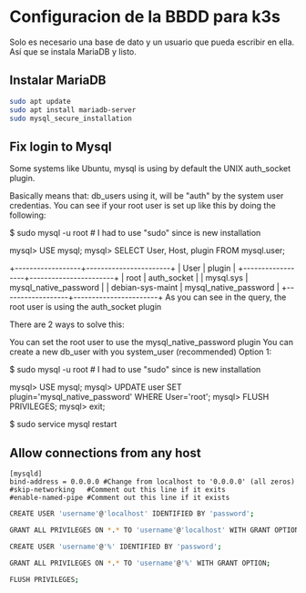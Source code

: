 # Configuracion de la BBDD para k3s

Solo es necesario una base de dato y un usuario que pueda escribir en ella. Así que se instala MariaDB y listo.

## Instalar MariaDB

```bash
sudo apt update
sudo apt install mariadb-server
sudo mysql_secure_installation
```

## Fix login to Mysql

Some systems like Ubuntu, mysql is using by default the UNIX auth_socket plugin.

Basically means that: db_users using it, will be "auth" by the system user credentias. You can see if your root user is set up like this by doing the following:

$ sudo mysql -u root # I had to use "sudo" since is new installation

mysql> USE mysql;
mysql> SELECT User, Host, plugin FROM mysql.user;

+------------------+-----------------------+
| User             | plugin                |
+------------------+-----------------------+
| root             | auth_socket           |
| mysql.sys        | mysql_native_password |
| debian-sys-maint | mysql_native_password |
+------------------+-----------------------+
As you can see in the query, the root user is using the auth_socket plugin

There are 2 ways to solve this:

You can set the root user to use the mysql_native_password plugin
You can create a new db_user with you system_user (recommended)
Option 1:

$ sudo mysql -u root # I had to use "sudo" since is new installation

mysql> USE mysql;
mysql> UPDATE user SET plugin='mysql_native_password' WHERE User='root';
mysql> FLUSH PRIVILEGES;
mysql> exit;

$ sudo service mysql restart

## Allow connections from any host

```mysql
[mysqld]
bind-address = 0.0.0.0 #Change from localhost to '0.0.0.0' (all zeros)
#skip-networking   #Comment out this line if it exits
#enable-named-pipe #Comment out this line if it exists
```

```bash
CREATE USER 'username'@'localhost' IDENTIFIED BY 'password';

GRANT ALL PRIVILEGES ON *.* TO 'username'@'localhost' WITH GRANT OPTION;

CREATE USER 'username'@'%' IDENTIFIED BY 'password';

GRANT ALL PRIVILEGES ON *.* TO 'username'@'%' WITH GRANT OPTION;

FLUSH PRIVILEGES;
```
